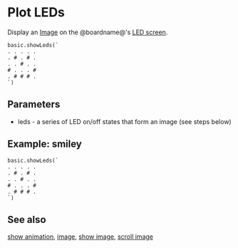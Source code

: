 # Plot LEDs

Display an [Image](/reference/images/image) on the @boardname@'s [LED screen](/device/screen).

```sig
basic.showLeds(`
. . . . .
. # . # .
. . # . .
# . . . #
. # # # .
`)
```

## Parameters

* leds - a series of LED on/off states that form an image (see steps below)

## Example: smiley

```blocks
basic.showLeds(`
. . . . .
. # . # .
. . # . .
# . . . #
. # # # .
`)
```

## See also

[show animation](/reference/basic/show-animation), [image](/reference/images/image), [show image](/reference/images/show-image), [scroll image](/reference/images/scroll-image)


